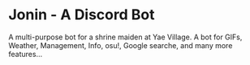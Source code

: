 # Jonin - A Discord Bot
A multi-purpose bot for a shrine maiden at Yae Village. A bot for GIFs, Weather, Management, Info, osu!, Google searche, and many more features...
